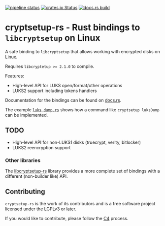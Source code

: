 [![pipeline status](https://gitlab.com/solidninja/cryptsetup-rs/badges/master/pipeline.svg)](https://gitlab.com/solidninja/cryptsetup-rs/commits/master)
[![crates.io Status](https://img.shields.io/crates/v/cryptsetup-rs.svg)](https://crates.io/crates/cryptsetup-rs)
[![docs.rs build](https://docs.rs/cryptsetup-rs/badge.svg)](https://docs.rs/crate/cryptsetup-rs/)

# cryptsetup-rs - Rust bindings to `libcryptsetup` on Linux

A safe binding to `libcryptsetup` that allows working with encrypted disks on Linux.

Requires `libcryptetup >= 2.1.0` to compile.

Features:
  * High-level API for LUKS open/format/other operations
  * LUKS2 support including tokens handlers

Documentation for the bindings can be found on [docs.rs](https://docs.rs/crate/cryptsetup-rs/).

The example [`luks_dump.rs`](examples/luks_dump.rs) shows how a command like `cryptsetup luksDump` can
be implemented.

## TODO

* High-level API for non-LUKS1 disks (truecrypt, verity, bitlocker)
* LUKS2 reencryption support

### Other libraries

The [libcryptsetup-rs](https://crates.io/crates/libcryptsetup-rs) library provides a more complete set of bindings with
a different (non-builder like) API.

## Contributing

`cryptsetup-rs` is the work of its contributors and is a free software project licensed under the
LGPLv3 or later.

If you would like to contribute, please follow the [C4](https://rfc.zeromq.org/spec:42/C4/) process.
